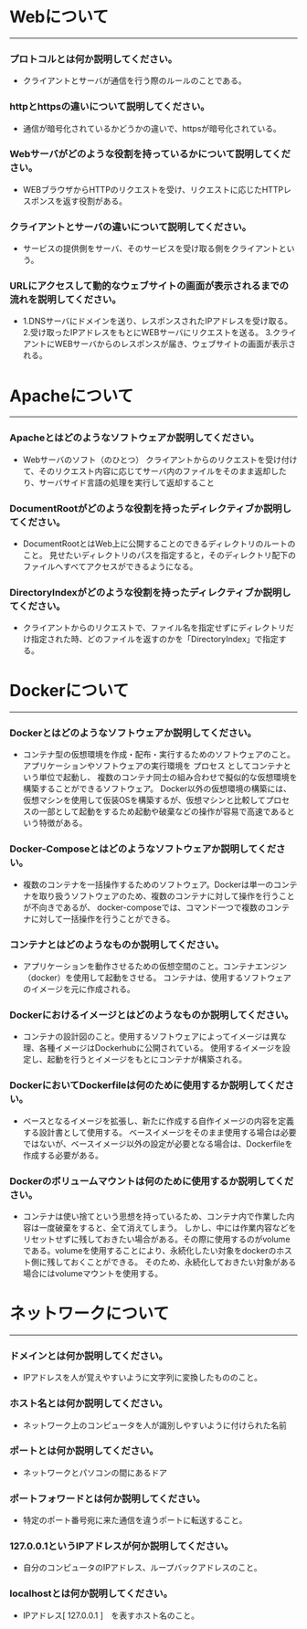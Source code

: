 # Webについて
---
### プロトコルとは何か説明してください。
- クライアントとサーバが通信を行う際のルールのことである。


### httpとhttpsの違いについて説明してください。
- 通信が暗号化されているかどうかの違いで、httpsが暗号化されている。


### Webサーバがどのような役割を持っているかについて説明してください。
- WEBブラウザからHTTPのリクエストを受け、リクエストに応じたHTTPレスポンスを返す役割がある。


### クライアントとサーバの違いについて説明してください。
- サービスの提供側をサーバ、そのサービスを受け取る側をクライアントという。


### URLにアクセスして動的なウェブサイトの画面が表示されるまでの流れを説明してください。
- 1.DNSサーバにドメインを送り、レスポンスされたIPアドレスを受け取る。 2.受け取ったIPアドレスをもとにWEBサーバにリクエストを送る。 3.クライアントにWEBサーバからのレスポンスが届き、ウェブサイトの画面が表示される。





# Apacheについて
---
### Apacheとはどのようなソフトウェアか説明してください。
- Webサーバのソフト（のひとつ） クライアントからのリクエストを受け付けて、そのリクエスト内容に応じてサーバ内のファイルをそのまま返却したり、サーバサイド言語の処理を実行して返却すること


### DocumentRootがどのような役割を持ったディレクティブか説明してください。
- DocumentRootとはWeb上に公開することのできるディレクトリのルートのこと。 見せたいディレクトリのパスを指定すると，そのディレクトリ配下のファイルへすべてアクセスができるようになる。


### DirectoryIndexがどのような役割を持ったディレクティブか説明してください。
- クライアントからのリクエストで、ファイル名を指定せずにディレクトリだけ指定された時、どのファイルを返すのかを「DirectoryIndex」で指定する。






# Dockerについて
---
### Dockerとはどのようなソフトウェアか説明してください。
- コンテナ型の仮想環境を作成・配布・実行するためのソフトウェアのこと。 アプリケーションやソフトウェアの実行環境を プロセス としてコンテナという単位で起動し、 複数のコンテナ同士の組み合わせで擬似的な仮想環境を構築することができるソフトウェア。 Docker以外の仮想環境の構築には、仮想マシンを使用して仮装OSを構築するが、仮想マシンと比較してプロセスの一部として起動をするため起動や破棄などの操作が容易で高速であるという特徴がある。


### Docker-Composeとはどのようなソフトウェアか説明してください。
- 複数のコンテナを一括操作するためのソフトウェア。Dockerは単一のコンテナを取り扱うソフトウェアのため、複数のコンテナに対して操作を行うことが不向きであるが、 docker-composeでは、コマンド一つで複数のコンテナに対して一括操作を行うことができる。




### コンテナとはどのようなものか説明してください。
- アプリケーションを動作させるための仮想空間のこと。コンテナエンジン（docker）を使用して起動をさせる。 コンテナは、使用するソフトウェアのイメージを元に作成される。


### Dockerにおけるイメージとはどのようなものか説明してください。
- コンテナの設計図のこと。使用するソフトウェアによってイメージは異な理、各種イメージはDockerhubに公開されている。 使用するイメージを設定し、起動を行うとイメージをもとにコンテナが構築される。


### DockerにおいてDockerfileは何のために使用するか説明してください。
- ベースとなるイメージを拡張し、新たに作成する自作イメージの内容を定義する設計書として使用する。 ベースイメージをそのまま使用する場合は必要ではないが、ベースイメージ以外の設定が必要となる場合は、Dockerfileを作成する必要がある。


### Dockerのボリュームマウントは何のために使用するか説明してください。
- コンテナは使い捨てという思想を持っているため、コンテナ内で作業した内容は一度破棄をすると、全て消えてしまう。 しかし、中には作業内容などをリセットせずに残しておきたい場合がある。その際に使用するのがvolumeである。volumeを使用することにより、永続化したい対象をdockerのホスト側に残しておくことができる。 そのため、永続化しておきたい対象がある場合にはvolumeマウントを使用する。





# ネットワークについて
---
### ドメインとは何か説明してください。
- IPアドレスを人が覚えやすいように文字列に変換したもののこと。


### ホスト名とは何か説明してください。
- ネットワーク上のコンピュータを人が識別しやすいように付けられた名前


### ポートとは何か説明してください。
- ネットワークとパソコンの間にあるドア


### ポートフォワードとは何か説明してください。
- 特定のポート番号宛に来た通信を違うポートに転送すること。


### 127.0.0.1というIPアドレスが何か説明してください。
- 自分のコンピュータのIPアドレス、ループバックアドレスのこと。


### localhostとは何か説明してください。
- IPアドレス[ 127.0.0.1 ]　を表すホスト名のこと。



